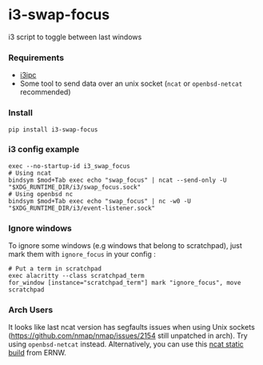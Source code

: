 # i3-swap-focus

i3 script to toggle between last windows

### Requirements

* [i3ipc](https://github.com/altdesktop/i3ipc-python)
* Some tool to send data over an unix socket (``ncat`` or ``openbsd-netcat`` recommended)

### Install

```
pip install i3-swap-focus
```

### i3 config example

```
exec --no-startup-id i3_swap_focus
# Using ncat
bindsym $mod+Tab exec echo "swap_focus" | ncat --send-only -U "$XDG_RUNTIME_DIR/i3/swap_focus.sock"
# Using openbsd nc
bindsym $mod+Tab exec echo "swap_focus" | nc -w0 -U "$XDG_RUNTIME_DIR/i3/event-listener.sock"
```

### Ignore windows

To ignore some windows (e.g windows that belong to scratchpad), just mark them with ``ignore_focus`` in your config :

```
# Put a term in scratchpad
exec alacritty --class scratchpad_term
for_window [instance="scratchpad_term"] mark "ignore_focus", move scratchpad
```


### Arch Users

It looks like last ncat version has segfaults issues when using Unix sockets (https://github.com/nmap/nmap/issues/2154 still unpatched in arch). Try using `openbsd-netcat` instead. Alternatively, you can use this [ncat static build](https://github.com/ernw/static-toolbox/actions?query=workflow%3ANmap) from ERNW.
